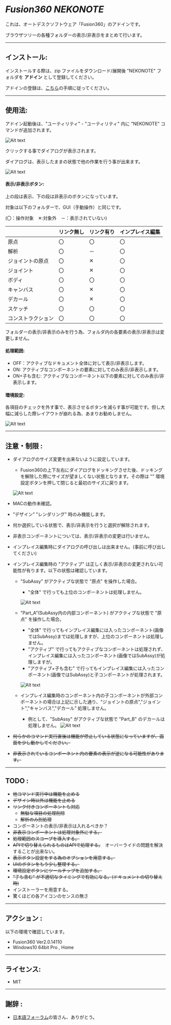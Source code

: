 # ***Fusion360 NEKONOTE***
これは、オートデスクソフトウェア「Fusion360」のアドインです。

ブラウザツリーの各種フォルダーの表示/非表示をまとめて行います。

---

## **インストール**:

インストールする際は、zip ファイルをダウンロード/展開後 "NEKONOTE" フォルダを **アドイン** として登録してください。

アドインの登録は、[こちら](https://kantoku.hatenablog.com/entry/2021/02/15/161734)の手順に従ってください。

---

## **使用法**:

アドイン起動後は、"ユーティリティ" - "ユーティリティ" 内に "NEKONOTE" コマンドが追加されます。

![Alt text](./resources/menu_jpn.png)

クリックする事でダイアログが表示されます。

ダイアログは、表示したままの状態で他の作業を行う事が出来ます。

![Alt text](./resources/dialog_jpn.png)

#### 表示/非表示ボタン:
上の段は表示、下の段は非表示のボタンになっています。

対象は以下のフォルダーで、GUI（手動操作）と同じです。

(〇：操作対象　✕:対象外　－：表示されていない)

|   | リンク無し | リンク有り | インプレイス編集 |
| ------------- | ------------- | ------------- | ------------- |
| 原点 | 〇 | 〇 | 〇 |
| 解析 | 〇 | － | 〇 |
| ジョイントの原点 | 〇 | ✕ | 〇 |
| ジョイント | 〇 | ✕ | 〇 |
| ボディ | 〇 | 〇 | 〇 |
| キャンバス | 〇 | ✕| 〇 |
| デカール | 〇 | ✕| 〇 |
| スケッチ | 〇 | 〇 | 〇 |
| コンストラクション | 〇 | 〇 | 〇 |


フォルダーの表示/非表示のみを行う為、フォルダ内の各要素の表示/非表示は変更しません。

#### 処理範囲:

+ OFF：アクティブなドキュメント全体に対して表示/非表示します。
+ ON: アクティブなコンポーネントの要素に対してのみ表示/非表示します。
+ ON+子も含む: アクティブなコンポーネント以下の要素に対してのみ表示/非表示します。

#### 環境設定:

各項目のチェックを外す事で、表示させるボタンを減らす事が可能です。但し大幅に減らした際レイアウトが崩れる為、あまりお勧めしません。

![Alt text](./resources/preferences_jpn.png)

---

## **注意・制限** :

+ ダイアログのサイズ変更を出来ないように設定しています。
  + Fusion360の上下左右にダイアログをドッキングさせた後、ドッキングを解除した際にサイズが望ましくない状態となります。その際は "" 環境設定ボタンを押して閉じると最初のサイズに戻ります。

  ![Alt text](./resources/resize_jpn.png)
+ MACの動作未確認。
+ ”デザイン” "レンダリング" 時のみ機能します。
+ 何か選択している状態で、表示/非表示を行うと選択が解除されます。
+ 非表示コンポーネントについては、表示/非表示の変更は行いません。
+ インプレイス編集時にダイアログの呼び出しは出来ません。(事前に呼び出してください)
+ インプレイス編集時の "アクティブ" は正しく表示/非表示の変更されない可能性が有ります。以下の状態は確認しています。
    + "SubAssy" がアクティブな状態で "原点" を操作した場合。
      + "全体" で行っても上位のコンポーネントは処理しません。

      ![Alt text](./resources/EditInPlace1.png)

    + "Part_A"(SubAssy内の内部コンポーネント) がアクティブな状態で "原点" を操作した場合。
      + "全体" で行ってもインプレイス編集には入ったコンポーネント(画像ではSubAssy)までは処理しますが、上位のコンポーネントは処理しません。
      + "アクティブ" で行ってもアクティブなコンポーネントは処理されず、インプレイス編集には入ったコンポーネント(画像ではSubAssy)が処理しますが。
      + "アクティブ+子も含む" で行ってもインプレイス編集には入ったコンポーネント(画像ではSubAssy)と子コンポーネントが処理されます。

      ![Alt text](./resources/EditInPlace2.png)

  + インプレイス編集時のコンポーネント内の子コンポーネントが外部コンポーネントの場合は上記に示した通り、"ジョイントの原点","ジョイント","キャンバス","デカール" 処理しません。
    + 例として、"SubAssy" がアクティブな状態で "Part_B" のデカールは処理しません。
      ![Alt text](./resources/EditInPlace3.png)

+ ~~何らかのコマンド実行直後は機能が停止している状態になっていますが、画面を少し動かしてください。~~
+ ~~非表示されているコンポーネント内の要素の表示が逆になる可能性があります。~~

---

## **TODO** :

+ ~~他コマンド実行中は機能を止める~~
+ ~~デザイン時以外は機能を止める~~
+ ~~リンク付きコンポーネントも対応~~
  + ~~無駄な項目の処理削除~~
  + ~~解析のみ別処理~~
+ コンポーネントの表示/非表示は入れるべきか？
+ ~~非表示コンポーネントは処理対象外にする。~~
+ ~~処理範囲のスコープを導入する。~~
+ ~~APIで切り替えられるものはAPIで処理する。~~　オーバーライドの問題を解決することが出来ない。
+ ~~表示ボタン設定をする為のオプションを用意する。~~
+ ~~UIのボタンをもう少し整理する。~~
+ ~~環境設定ボタンにツールチップを追加する。~~
+ ~~"子も含む" が不適切なタイミングで有効になる。(ドキュメントの切り替え時)~~
+ インストーラーを用意する。
+ 驚くほどの各アイコンのセンスの無さ

---

## **アクション** :

以下の環境で確認しています。

- Fusion360 Ver2.0.14110
- Windows10 64bit Pro , Home

---

## **ライセンス**:
- MIT

---

## **謝辞** :

- [日本語フォーラム](https://forums.autodesk.com/t5/fusion-360-ri-ben-yu/bd-p/707)の皆さん、ありがとう。
